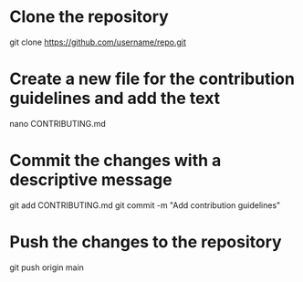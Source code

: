 # Clone the repository
git clone https://github.com/username/repo.git

# Create a new file for the contribution guidelines and add the text
nano CONTRIBUTING.md

# Commit the changes with a descriptive message
git add CONTRIBUTING.md
git commit -m "Add contribution guidelines"

# Push the changes to the repository
git push origin main
